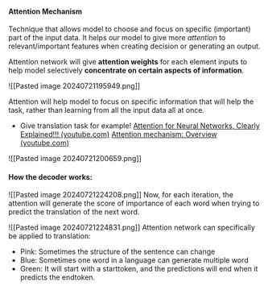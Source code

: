 #### Attention Mechanism
Technique that allows model to choose and focus on specific (important) part of the input data. It helps our model to give more *attention* to relevant/important features when creating decision or generating an output.

Attention network will give **attention weights** for each element inputs to help model selectively **concentrate on certain aspects of information**. 

![[Pasted image 20240721195949.png]]

Attention will help model to focus on specific information that will help the task, rather than learning from all the input data all at once.


- Give translation task for example!
[Attention for Neural Networks, Clearly Explained!!! (youtube.com)](https://www.youtube.com/watch?v=PSs6nxngL6k)
[Attention mechanism: Overview (youtube.com)](https://www.youtube.com/watch?v=fjJOgb-E41w&t=27s)

![[Pasted image 20240721200659.png]]
#### How the decoder works:
![[Pasted image 20240721224208.png]]
Now, for each iteration, the attention will generate the score of importance of each word when trying to predict the translation of the next word.

![[Pasted image 20240721224831.png]]
Attention network can specifically be applied to translation:
- Pink: Sometimes the structure of the sentence can change
- Blue: Sometimes one word in a language can generate multiple word
- Green: It will start with a starttoken, and the predictions will end when it predicts the endtoken.
